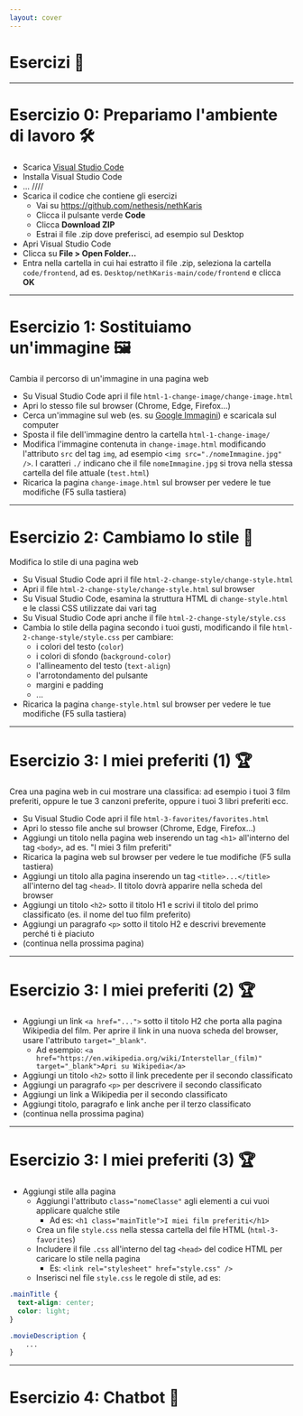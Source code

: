 ```yaml
---
layout: cover
---
```


# Esercizi 💪

---

# Esercizio 0: Prepariamo l'ambiente di lavoro 🛠️

- Scarica [Visual Studio Code](https://code.visualstudio.com/)
- Installa Visual Studio Code
- ... ////
- Scarica il codice che contiene gli esercizi
  - Vai su https://github.com/nethesis/nethKaris
  - Clicca il pulsante verde **Code**
  - Clicca **Download ZIP**
  - Estrai il file .zip dove preferisci, ad esempio sul Desktop
- Apri Visual Studio Code
- Clicca su **File > Open Folder...**
- Entra nella cartella in cui hai estratto il file .zip, seleziona la cartella `code/frontend`, ad es. `Desktop/nethKaris-main/code/frontend` e clicca **OK**

---

# Esercizio 1: Sostituiamo un'immagine 🖼️

Cambia il percorso di un'immagine in una pagina web

- Su Visual Studio Code apri il file `html-1-change-image/change-image.html`
- Apri lo stesso file sul browser (Chrome, Edge, Firefox...)
- Cerca un'immagine sul web (es. su [Google Immagini](https://www.google.com/imghp)) e scaricala sul computer
- Sposta il file dell'immagine dentro la cartella `html-1-change-image/`
- Modifica l'immagine contenuta in `change-image.html` modificando l'attributo `src` del tag `img`, ad esempio `<img src="./nomeImmagine.jpg" />`. I caratteri `./` indicano che il file `nomeImmagine.jpg` si trova nella stessa cartella del file attuale (`test.html`)
- Ricarica la pagina `change-image.html` sul browser per vedere le tue modifiche (F5 sulla tastiera)

---

# Esercizio 2: Cambiamo lo stile 🎨

Modifica lo stile di una pagina web

- Su Visual Studio Code apri il file `html-2-change-style/change-style.html`
- Apri il file `html-2-change-style/change-style.html` sul browser
- Su Visual Studio Code, esamina la struttura HTML di `change-style.html` e le classi CSS utilizzate dai vari tag
- Su Visual Studio Code apri anche il file `html-2-change-style/style.css`
- Cambia lo stile della pagina secondo i tuoi gusti, modificando il file `html-2-change-style/style.css` per cambiare:
  -  i colori del testo (`color`)
  - i colori di sfondo (`background-color`)
  - l'allineamento del testo (`text-align`)
  - l'arrotondamento del pulsante
  - margini e padding
  - ...
- Ricarica la pagina `change-style.html` sul browser per vedere le tue modifiche (F5 sulla tastiera)

---

# Esercizio 3: I miei preferiti (1) 🏆

Crea una pagina web in cui mostrare una classifica: ad esempio i tuoi 3 film preferiti, oppure le tue 3 canzoni preferite, oppure i tuoi 3 libri preferiti ecc.

- Su Visual Studio Code apri il file `html-3-favorites/favorites.html`
- Apri lo stesso file anche sul browser (Chrome, Edge, Firefox...)
- Aggiungi un titolo nella pagina web inserendo un tag `<h1>` all'interno del tag `<body>`, ad es. "I miei 3 film preferiti"
- Ricarica la pagina web sul browser per vedere le tue modifiche (F5 sulla tastiera)
- Aggiungi un titolo alla pagina inserendo un tag `<title>...</title>` all'interno del tag `<head>`. Il titolo dovrà apparire nella scheda del browser
- Aggiungi un titolo `<h2>` sotto il titolo H1 e scrivi il titolo del primo classificato (es. il nome del tuo film preferito)
- Aggiungi un paragrafo `<p>` sotto il titolo H2 e descrivi brevemente perché ti è piaciuto
- (continua nella prossima pagina)

---

# Esercizio 3: I miei preferiti (2) 🏆

- Aggiungi un link `<a href="...">` sotto il titolo H2 che porta alla pagina Wikipedia del film. Per aprire il link in una nuova scheda del browser, usare l'attributo `target="_blank"`.
  - Ad esempio: `<a href="https://en.wikipedia.org/wiki/Interstellar_(film)" target="_blank">Apri su Wikipedia</a>`
- Aggiungi un titolo `<h2>` sotto il link precedente per il secondo classificato
- Aggiungi un paragrafo `<p>` per descrivere il secondo classificato
- Aggiungi un link a Wikipedia per il secondo classificato
- Aggiungi titolo, paragrafo e link anche per il terzo classificato
- (continua nella prossima pagina)

---

# Esercizio 3: I miei preferiti (3) 🏆

- Aggiungi stile alla pagina
  - Aggiungi l'attributo `class="nomeClasse"` agli elementi a cui vuoi applicare qualche stile
    - Ad es: `<h1 class="mainTitle">I miei film preferiti</h1>`
  - Crea un file `style.css` nella stessa cartella del file HTML (`html-3-favorites`)
  - Includere il file `.css` all'interno del tag `<head>` del codice HTML per caricare lo stile nella pagina
    - Es: `<link rel="stylesheet" href="style.css" />`
  - Inserisci nel file `style.css` le regole di stile, ad es:

```css
.mainTitle {
  text-align: center;
  color: light;
}

.movieDescription {
    ...
}
```

---

# Esercizio 4: Chatbot 🤖

